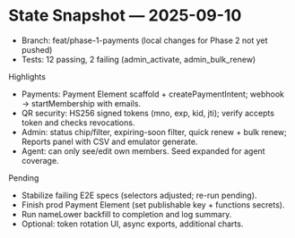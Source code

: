 # State Snapshot — 2025-09-10

- Branch: feat/phase-1-payments (local changes for Phase 2 not yet pushed)
- Tests: 12 passing, 2 failing (admin_activate, admin_bulk_renew)

Highlights
- Payments: Payment Element scaffold + createPaymentIntent; webhook → startMembership with emails.
- QR security: HS256 signed tokens (mno, exp, kid, jti); verify accepts token and checks revocations.
- Admin: status chip/filter, expiring-soon filter, quick renew + bulk renew; Reports panel with CSV and emulator generate.
- Agent: can only see/edit own members. Seed expanded for agent coverage.

Pending
- Stabilize failing E2E specs (selectors adjusted; re-run pending).
- Finish prod Payment Element (set publishable key + functions secrets).
- Run nameLower backfill to completion and log summary.
- Optional: token rotation UI, async exports, additional charts.

